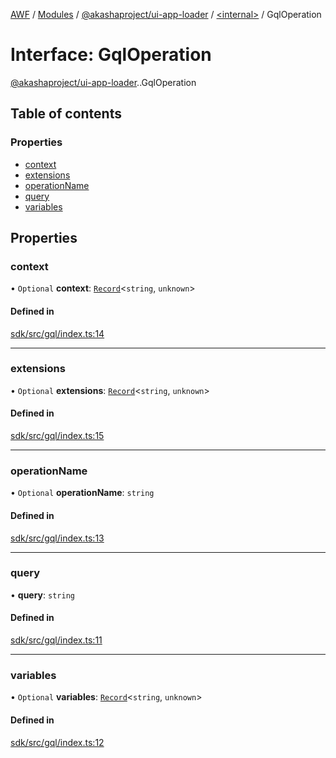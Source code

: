[AWF](../README.md) / [Modules](../modules.md) / [@akashaproject/ui-app-loader](../modules/akashaproject_ui_app_loader.md) / [<internal\>](../modules/akashaproject_ui_app_loader._internal_.md) / GqlOperation

# Interface: GqlOperation

[@akashaproject/ui-app-loader](../modules/akashaproject_ui_app_loader.md).[<internal>](../modules/akashaproject_ui_app_loader._internal_.md).GqlOperation

## Table of contents

### Properties

- [context](akashaproject_ui_app_loader._internal_.GqlOperation.md#context)
- [extensions](akashaproject_ui_app_loader._internal_.GqlOperation.md#extensions)
- [operationName](akashaproject_ui_app_loader._internal_.GqlOperation.md#operationname)
- [query](akashaproject_ui_app_loader._internal_.GqlOperation.md#query)
- [variables](akashaproject_ui_app_loader._internal_.GqlOperation.md#variables)

## Properties

### context

• `Optional` **context**: [`Record`](../modules/akashaproject_ui_app_loader._internal_.md#record)<`string`, `unknown`\>

#### Defined in

[sdk/src/gql/index.ts:14](https://github.com/AKASHAorg/akasha-world-framework/blob/d81a7246/sdk/src/gql/index.ts#L14)

___

### extensions

• `Optional` **extensions**: [`Record`](../modules/akashaproject_ui_app_loader._internal_.md#record)<`string`, `unknown`\>

#### Defined in

[sdk/src/gql/index.ts:15](https://github.com/AKASHAorg/akasha-world-framework/blob/d81a7246/sdk/src/gql/index.ts#L15)

___

### operationName

• `Optional` **operationName**: `string`

#### Defined in

[sdk/src/gql/index.ts:13](https://github.com/AKASHAorg/akasha-world-framework/blob/d81a7246/sdk/src/gql/index.ts#L13)

___

### query

• **query**: `string`

#### Defined in

[sdk/src/gql/index.ts:11](https://github.com/AKASHAorg/akasha-world-framework/blob/d81a7246/sdk/src/gql/index.ts#L11)

___

### variables

• `Optional` **variables**: [`Record`](../modules/akashaproject_ui_app_loader._internal_.md#record)<`string`, `unknown`\>

#### Defined in

[sdk/src/gql/index.ts:12](https://github.com/AKASHAorg/akasha-world-framework/blob/d81a7246/sdk/src/gql/index.ts#L12)
